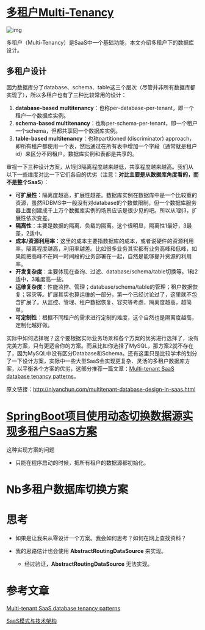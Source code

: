 # [多租户Multi-Tenancy](http://niyanchun.com/multitenant-database-design-in-saas.html)

![img](https://img2018.cnblogs.com/blog/1303876/201906/1303876-20190621114239354-1621489760.png)

多租户（Multi-Tenancy）是SaaS中一个基础功能，本文介绍多租户下的数据库设计。

## 多租户设计

因为数据库分了database、schema、table这三个层次（尽管并非所有数据库都实现了），所以多租户也有了三种比较常用的设计：

1. **database-based multitenancy**：也称per-database-per-tenant，即一个租户一个数据库实例。
2. **schema-based multitenancy**：也称per-schema-per-tenant，即一个租户一个schema，但都共享同一个数据库实例。
3. **table-based multitenancy**：也称partitioned (discriminator) approach，即所有租户都使用一个表，然后通过在所有表中增加一个字段（通常就是租户id）来区分不同租户。数据库实例和表都是共享的。

审视一下三种设计方案，从1到3隔离程度越来越低，共享程度越来越高。我们从以下一些维度对比一下它们各自的优劣（注意：**对比主要是从数据库角度看的，而不是整个SaaS**）：

- **可扩展性**：隔离度越高，扩展性越差。数据库实例在数据库中是一个比较重的资源，虽然RDBMS中一般没有对database的个数做限制，但一个数据库服务器上面创建成千上万个数据库实例的场景应该是很少见的吧。所以从1到3，扩展性依次变差。
- **隔离性**：主要是数据的隔离、负载的隔离。这个很明显，隔离性1最好，3最差，2适中。
- **成本/资源利用率**：这里的成本主要指数据库的成本，或者说硬件的资源利用率。隔离程度越高，利用率越差。比如很多业务其实都有业务高峰和低峰，如果能把高峰不在同一时间段的业务部署在一起，自然是能够提升资源的利用率。
- **开发复杂度**：主要体现在查询、过滤、database/schema/table切换等。1和2适中，3难度高一些。
- **运维复杂度**：性能监控、管理；database/schema/table的管理；租户数据恢复；容灾等。扩展其实也算运维的一部分，第一个已经讨论过了，这里就不包含扩展了。从监控、管理、租户数据恢复、容灾等考虑，隔离度越高，越简单。
- **可定制性**：根据不同租户的需求进行定制的难度，这个自然也是隔离度越高，定制化越好做。

实际中如何选择呢？这个要根据实际业务场景和各个方案的优劣进行选择了，没有完美方案，只有更适合你的方案。而且比如你选择了MySQL，那方案2就不存在了，因为MySQL中没有区分Database和Schema。还有这里只是比较学术的划分了一下设计方案，实际中一些大型SaaS会实现更复杂、灵活的多租户数据库方案，以平衡各个方案的优劣，这部分推荐一篇文章：[Multi-tenant SaaS database tenancy patterns](https://docs.microsoft.com/en-us/azure/sql-database/saas-tenancy-app-design-patterns)。

原文链接：http://niyanchun.com/multitenant-database-design-in-saas.html





# [SpringBoot项目使用动态切换数据源实现多租户SaaS方案](https://blog.csdn.net/qq_36521507/article/details/103452961)

这种实现方案的问题

- 只能在程序启动的时候，把所有租户的数据源都初始化。



# Nb多租户数据库切换方案





# 思考

- 如果是让我来从零设计一个方案。我会如何思考？如何在网上查找资料？
- 我的思路估计也会使用 **AbstractRoutingDataSource** 来实现。

  - 经过验证，**AbstractRoutingDataSource** 无法实现。





# 参考文章

[Multi-tenant SaaS database tenancy patterns](https://docs.microsoft.com/en-us/azure/sql-database/saas-tenancy-app-design-patterns)

[SaaS模式与技术架构](http://www.360doc.com/content/20/0227/16/36367108_895232258.shtml)